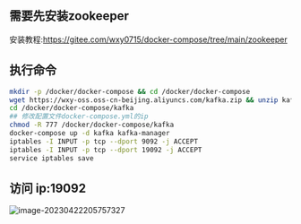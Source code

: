 ## 需要先安装zookeeper

安装教程:https://gitee.com/wxy0715/docker-compose/tree/main/zookeeper

## 执行命令

```sh
mkdir -p /docker/docker-compose && cd /docker/docker-compose
wget https://wxy-oss.oss-cn-beijing.aliyuncs.com/kafka.zip && unzip kafka.zip && rm -f kafka.zip
cd /docker/docker-compose/kafka
## 修改配置文件docker-compose.yml的ip
chmod -R 777 /docker/docker-compose/kafka
docker-compose up -d kafka kafka-manager
iptables -I INPUT -p tcp --dport 9092 -j ACCEPT
iptables -I INPUT -p tcp --dport 19092 -j ACCEPT
service iptables save
```

## 访问 ip:19092

![image-20230422205757327](https://wxy-md.oss-cn-shanghai.aliyuncs.com/image-20230422205757327.png)